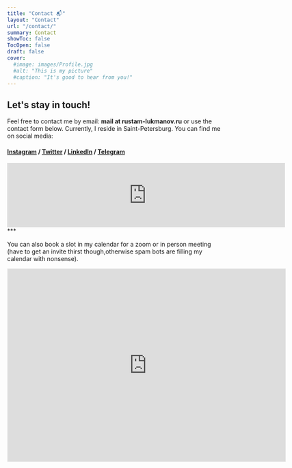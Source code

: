 ```yaml
---
title: "Contact 📬"
layout: "Contact"
url: "/contact/"
summary: Contact
showToc: false
TocOpen: false
draft: false
cover:
  #image: images/Profile.jpg
  #alt: "This is my picture"
  #caption: "It's good to hear from you!"
---
```


## Let's stay in touch!

Feel free to contact me by email: **mail at rustam-lukmanov.ru**
or use the contact form below.
Currently, I reside in Saint-Petersburg.
You can find me on social media:
#### [**Instagram**](https://www.instagram.com/lukmanovr/) / [**Twitter**](/archives/) / [**LinkedIn**](https://www.linkedin.com/in/rustam-lukmanov-604695100/) / [**Telegram**](https://t.me/lukmanovr)
  
  
<script src="https://yastatic.net/s3/frontend/forms/_/embed.js"></script><iframe src="https://forms.yandex.ru/cloud/627bfb9ba0e16018fbc8764a/?iframe=1" frameborder="0" name="ya-form-627bfb9ba0e16018fbc8764a" width="650"></iframe>
<br>  
***

You can also book a slot in my calendar for a zoom or in person meeting (have to get an invite thirst though,otherwise spam bots are filling my calendar with nonsense).
<iframe src="https://calendar.yandex.com/embed/week?&layer_ids=18640352&tz_id=Europe/Moscow&layer_names=Calendar" width="650" height="450" frameborder="0" style="border: 1px solid #eee"></iframe>
